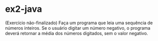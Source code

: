 # ex2-java
(Exercício não-finalizado) Faça um programa que leia uma sequência de números inteiros. Se o usuário digitar um número negativo, o programa deverá retornar a média dos números digitados, sem o valor negativo.
